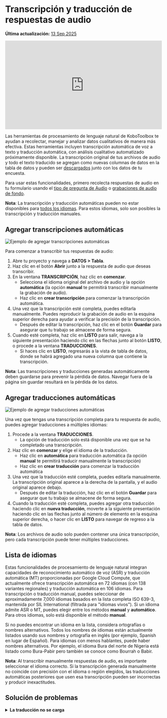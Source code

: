# Transcripción y traducción de respuestas de audio
**Última actualización:** <a href="https://github.com/kobotoolbox/docs/blob/81ea68d620feb190d5829be9521d3f913e88de91/source/transcription-translation.md" class="reference">13 Sep 2025</a>

<iframe src="https://www.youtube.com/embed/vefmH9JzJTU?si=8aF_U8M6BAft9kRr" style="width: 100%; aspect-ratio: 16 / 9; height: auto; border: 0;" title="YouTube video player" frameborder="0" allow="accelerometer; autoplay; clipboard-write; encrypted-media; gyroscope; picture-in-picture; web-share" allowfullscreen></iframe>

Las herramientas de procesamiento de lenguaje natural de KoboToolbox te ayudan a recolectar, manejar y analizar datos cualitativos de manera más efectiva. Estas herramientas incluyen transcripción automática de voz a texto y traducción automática, con análisis cualitativo automatizado próximamente disponible. La transcripción original de tus archivos de audio y todo el texto traducido se agregan como nuevas columnas de datos en la tabla de datos y pueden ser [descargados](export_download.md) junto con los datos de tu encuesta.

Para usar estas funcionalidades, primero recolecta respuestas de audio en tu formulario usando el [tipo de pregunta de Audio](photo_audio_video_file.md) o [grabaciones de audio de fondo](recording-interviews.md).


<p class="note">
    <strong>Nota</strong>: La transcripción y traducción automáticas pueden no estar disponibles para <a href="#language-list">todos los idiomas</a>. Para estos idiomas, solo son posibles la transcripción y traducción manuales.
</p>

## Agregar transcripciones automáticas

![Ejemplo de agregar transcripciones automáticas](images/transcription_translation/transcription.png)

Para comenzar a transcribir tus respuestas de audio:

1. Abre tu proyecto y navega a **DATOS > Tabla**.
2. Haz clic en el botón **Abrir** junto a la respuesta de audio que deseas transcribir.
3. En la ventana **TRANSCRIPCIÓN**, haz clic en **comenzar**.
    - Selecciona el idioma original del archivo de audio y la opción **automática** (la opción **manual** te permitirá transcribir manualmente la grabación de audio).
    - Haz clic en **crear transcripción** para comenzar la transcripción automática.
4. Una vez que la transcripción esté completa, puedes editarla manualmente. Puedes reproducir la grabación de audio en la esquina superior derecha para ayudar a verificar la precisión de la transcripción.
    - Después de editar la transcripción, haz clic en el botón **Guardar** para asegurar que tu trabajo se almacene de forma segura.
5. Cuando esté completa, haz clic en **LISTO** para salir, navega a la siguiente presentación haciendo clic en las flechas junto al botón **LISTO**, o procede a la ventana **TRADUCCIONES**.
    - Si haces clic en **LISTO**, regresarás a la vista de tabla de datos, donde se habrá agregado una nueva columna que contiene la transcripción.

<p class="note">
    <strong>Nota</strong>: Las transcripciones y traducciones generadas automáticamente deben guardarse para prevenir la pérdida de datos. Navegar fuera de la página sin guardar resultará en la pérdida de los datos.
</p>

## Agregar traducciones automáticas

![Ejemplo de agregar traducciones automáticas](images/transcription_translation/translation.png)

Una vez que tengas una transcripción completa para tu respuesta de audio, puedes agregar traducciones a múltiples idiomas:

1. Procede a la ventana **TRADUCCIONES**.
    - La opción de traducción solo está disponible una vez que se ha completado una transcripción.
2. Haz clic en **comenzar** y elige el idioma de la traducción.
    - Haz clic en **automática** para traducción automática (la opción **manual** te permitirá traducir manualmente la transcripción)
    - Haz clic en **crear traducción** para comenzar la traducción automática
3. Una vez que la traducción esté completa, puedes editarla manualmente. La transcripción original aparece a la derecha de la pantalla, y el audio original aparece debajo.
    - Después de editar la traducción, haz clic en el botón **Guardar** para asegurar que tu trabajo se almacene de forma segura.
4. Cuando la traducción esté completa, puedes agregar otra traducción haciendo clic en <i class="k-icon-plus"></i> **nueva traducción**, moverte a la siguiente presentación haciendo clic en las flechas junto al número de elemento en la esquina superior derecha, o hacer clic en **LISTO** para navegar de regreso a la tabla de datos.

<p class="note">
    <strong>Nota</strong>: Los archivos de audio solo pueden contener una única transcripción, pero cada transcripción puede tener múltiples traducciones.
</p>

## Lista de idiomas

Estas funcionalidades de procesamiento de lenguaje natural integran capacidades de reconocimiento automático de voz (ASR) y traducción automática (MT) proporcionadas por Google Cloud Compute, que actualmente ofrece transcripción automática en 72 idiomas (con 138 variantes regionales) y traducción automática en 106 idiomas. Para transcripción o traducción manual, puedes seleccionar de aproximadamente 7,000 idiomas basados en la lista completa ISO 639-3, mantenida por SIL International (filtrada para "idiomas vivos"). Si un idioma admite ASR o MT, puedes elegir entre los métodos **manual** y **automático**. Para otros idiomas, solo está disponible el método **manual**.

Si no puedes encontrar un idioma en la lista, considera ortografías o nombres alternativos. Todos los nombres de idiomas están actualmente listados usando sus nombres y ortografía en inglés (por ejemplo, Spanish en lugar de Español). Para idiomas con menos hablantes, puede haber nombres alternativos. Por ejemplo, el idioma Bura del norte de Nigeria está listado como Bura-Pabir pero también se conoce como Bourrah o Babir.

<p class="note">
    <strong>Nota</strong>: Al transcribir manualmente respuestas de audio, es importante seleccionar el idioma correcto. Si la transcripción generada manualmente no coincide con precisión con el idioma o región elegidos, las traducciones automáticas posteriores que usen esa transcripción pueden ser incorrectas y producir inexactitudes.
</p>

## Solución de problemas

<details>
    <summary><strong>La traducción no se carga</strong></summary>
    A veces, la segunda traducción puede quedarse atascada con un ícono de carga. Si esto sucede, actualiza la página y la traducción debería aparecer. Este es un problema en el que estamos trabajando para solucionar.
</details>
